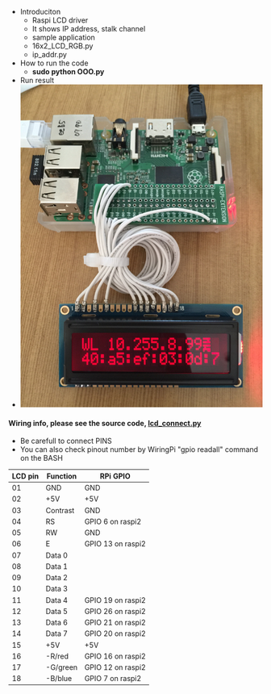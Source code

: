  - Introduciton
   - Raspi LCD driver
   - It shows IP address, stalk channel 
   - sample application
    - 16x2_LCD_RGB.py
    - ip_addr.py
 - How to run the code
   - **sudo python OOO.py**
 - Run result
  - ![LCD running !](raspi_lcd_color.jpg)


#### Wiring info, please see the source code, [lcd_connect.py](https://github.com/jeonghoonkang/BerePi/blob/master/apps/lcd_berepi/lcd_connect.py)

  - Be carefull to connect PINS
  - You can also check pinout number by WiringPi "gpio readall" command on the BASH

| LCD pin | Function | RPi GPIO |
|---|---|---|
|01 |GND |GND |
|02 |+5V |+5V |
|03 |Contrast |GND |
|04 |RS |GPIO 6 on raspi2 |
|05 |RW |GND |
|06 |E |GPIO 13 on raspi2 |
|07 |Data 0 | |
|08 |Data 1 | |
|09 |Data 2 | |
|10 |Data 3 | |
|11 |Data 4 |GPIO 19 on raspi2|
|12 |Data 5 |GPIO 26 on raspi2|
|13 |Data 6 |GPIO 21 on raspi2|
|14 |Data 7 |GPIO 20 on raspi2|
|15 |+5V |+5V |
|16 |-R/red |GPIO 16 on raspi2|
|17 |-G/green |GPIO 12 on raspi2|
|18 |-B/blue |GPIO 7 on raspi2|
